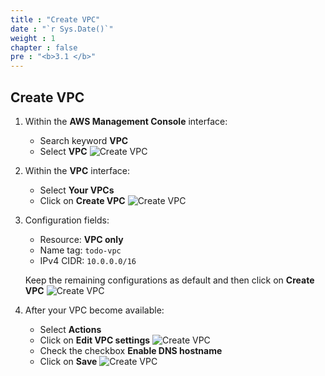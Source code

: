 ```yaml
---
title : "Create VPC"
date : "`r Sys.Date()`"
weight : 1
chapter : false
pre : "<b>3.1 </b>"
---
```

## Create VPC
1. Within the **AWS Management Console** interface:
    - Search keyword **VPC**
    - Select **VPC**
    ![Create VPC](/images/3-networking-security/vpc_create_vpc_1.png)
2. Within the **VPC** interface:
    - Select **Your VPCs**
    - Click on **Create VPC**
    ![Create VPC](/images/3-networking-security/vpc_create_vpc_2.png)
3. Configuration fields:
    - Resource: **VPC only**
    - Name tag: `todo-vpc`
    - IPv4 CIDR: `10.0.0.0/16`

    Keep the remaining configurations as default and then click on **Create VPC**
    ![Create VPC](/images/3-networking-security/vpc_create_vpc_3.png)
4. After your VPC become available:
    - Select **Actions**
    - Click on **Edit VPC settings**
    ![Create VPC](/images/3-networking-security/vpc_create_vpc_4.png)
    - Check the checkbox **Enable DNS hostname**
    - Click on **Save**
    ![Create VPC](/images/3-networking-security/vpc_create_vpc_5.png)